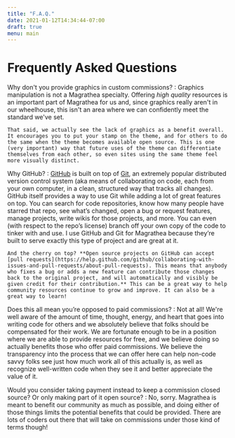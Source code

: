 ```yaml
---
title: "F.A.Q."
date: 2021-01-12T14:34:44-07:00
draft: true
menu: main
---
```

# Frequently Asked Questions

Why don't you provide graphics in custom commissions?
:   Graphics manipulation is not a Magrathea specialty. Offering _high quality_ resources is an important part of Magrathea for us and, since graphics really aren't in our wheelhouse, this isn't an area where we can confidently meet the standard we've set.
    
    That said, we actually see the lack of graphics as a benefit overall. It encourages you to put your stamp on the theme, and for others to do the same when the theme becomes available open source. This is one (very important) way that future uses of the theme can differentiate themselves from each other, so even sites using the same theme feel more visually distinct.

Why GitHub?
:   [GitHub](https://wikipedia.org/wiki/GitHub) is built on top of [Git](https://wikipedia.org/wiki/Git), an extremely popular distributed version control system (aka means of collaborating on code, each from your own computer, in a clean, structured way that tracks all changes). GitHub itself provides a way to use Git while adding a lot of great features on top. You can search for code repositories, know how many people have starred that repo, see what’s changed, open a bug or request features, manage projects, write wikis for those projects, and more. You can even (with respect to the repo’s license) branch off your own copy of the code to tinker with and use. I use GitHub and Git for Magrathea because they’re built to serve exactly this type of project and are great at it.

    And the cherry on top? **Open source projects on GitHub can accept [pull requests](https://help.github.com/github/collaborating-with-issues-and-pull-requests/about-pull-requests). This means that anybody who fixes a bug or adds a new feature can contribute those changes back to the original project, and will automatically and visibly be given credit for their contribution.** This can be a great way to help community resources continue to grow and improve. It can also be a great way to learn!

Does this all mean you’re opposed to paid commissions?
:   Not at all! We're well aware of the amount of time, thought, energy, and heart that goes into writing code for others and we absolutely believe that folks should be compensated for their work. We are fortunate enough to be in a position where we are able to provide resources for free, and we believe doing so actually benefits those who offer paid commissions. We believe the transparency into the process that we can offer here can help non-code savvy folks see just how much work all of this actually is, as well as recognize well-written code when they see it and better appreciate the value of it.

Would you consider taking payment instead to keep a commission closed source? Or only making part of it open source?
:   No, sorry. Magrathea is meant to benefit our community as much as possible, and doing either of those things limits the potential benefits that could be provided. There are lots of coders out there that will take on commissions under those kind of terms though!
